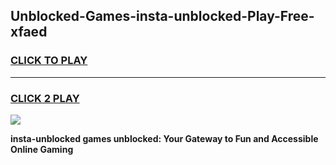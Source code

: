 
## Unblocked-Games-insta-unblocked-Play-Free-xfaed
<h3>
<a href="https://premium76.site?title=insta-unblocked&ref=18A1">CLICK TO PLAY</a></h3>
<hr>

<h3>
<a href="https://premium76.site?title=insta-unblocked&ref=18A1">CLICK 2 PLAY</a>
  
</h3>

<a href="https://premium76.site?title=insta-unblocked&ref=18A1"><img src="https://clearcache.store/games.png"></a>


**insta-unblocked games unblocked: Your Gateway to Fun and Accessible Online Gaming**
